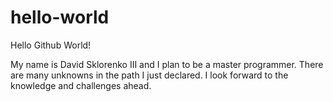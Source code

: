 # hello-world

Hello Github World!

My name is David Sklorenko III and I plan to be a master programmer.  There are many unknowns in the path I just declared. I look forward to the knowledge and challenges ahead.
